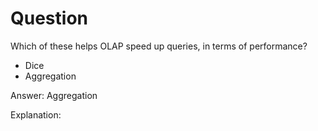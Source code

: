 # Question

Which of these helps OLAP speed up queries, in terms of performance?

+ Dice
+ Aggregation

Answer: Aggregation

Explanation: 